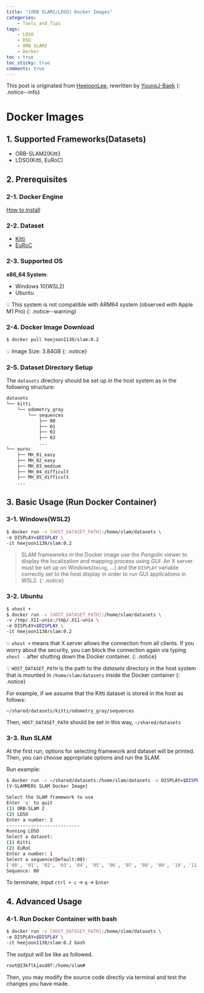 ```yaml
---
title: "[ORB SLAM2/LDSO] Docker Images"
categories:
    - Tools_and_Tips
tags:
    - LDSO
    - DSO
    - ORB SLAM2
    - Docker
toc : true
toc_sticky: true
comments: true
---
```

This post is originated from [HeejoonLee](https://github.com/HeejoonLee), rewritten by [YoungJ-Baek](https://github.com/YoungJ-Baek)
{: .notice--info}

# Docker Images
## 1. Supported Frameworks(Datasets)
- ORB-SLAM2(Kitti)
- LDSO(Kitti, EuRoC)

## 2. Prerequisites
### 2-1. Docker Engine
[How to install](https://docs.docker.com/engine/install/)

### 2-2. Dataset
- [Kitti](https://www.cvlibs.net/datasets/kitti/eval_odometry.php)
- [EuRoC](https://projects.asl.ethz.ch/datasets/doku.php?id=kmavvisualinertialdatasets#downloads)

### 2-3. Supported OS
**x86_64 System**:
- Windows 10(WSL2)
- Ubuntu

💡 This system is not compatible with ARM64 system (observed with Apple M1 Pro)
{: .notice--warning}

### 2-4. Docker Image Download

```bash
$ docker pull heejoon1130/slam:0.2
```
💡 Image Size: 3.84GB
{: .notice}

### 2-5. Dataset Directory Setup
The `datasets` directory should be set up in the host system as in the following structure:

```bash
datasets
└── kitti
    └── odometry_gray
        └── sequences
            ├── 00
            ├── 01
            ├── 02
            ├── 03
            ...
└── euroc
    ├── MH_01_easy
    ├── MH_02_easy
    ├── MH_03_medium
    ├── MH_04_difficult
    ├── MH_05_difficult
    ...
```

## 3. Basic Usage (Run Docker Container)
### 3-1. Windows(WSL2)
```bash
$ docker run -v [HOST_DATASET_PATH]:/home/slam/datasets \
-e DISPLAY=$DISPLAY \
-it heejoon1130/slam:0.2
```

> SLAM frameworks in the Docker image use the *Pangolin* viewer to display the localization and mapping process using *GUI*. An X server must be set up on Windows(`Xming`, ...) and the `DISPLAY` variable correctly set to the host display in order to run GUI applications in WSL2.
{: .notice}

### 3-2. Ubuntu
```bash
$ xhost +
$ docker run -v [HOST_DATASET_PATH]:/home/slam/datasets \
-v /tmp/.X11-unix:/tmp/.X11-unix \
-e DISPLAY=$DISPLAY \
-it heejoon1130/slam:0.2
```

💡 `xhost +` means that X server allows the connection from all clients. If you worry about the security, you can block the connection again via typing `xhost -` after shutting down the Docker container.
{: .notice}

💡 `HOST_DATASET_PATH` is the path to the *datasets* directory in the host system that is mounted in `/home/slam/datasets` inside the Docker container
{: .notice}

<div class="notice" markdown="1">
For example, if we assume that the Kitti dataset is stored in the host as follows:

`~/shared/datasets/kitti/odometry_gray/sequences`

Then, `HOST_DATASET_PATH` should be set in this way, `~/shared/datasets`
</div>

### 3-3. Run SLAM
At the first run, options for selecting framework and dataset will be printed. Then, you can choose appropriate options and run the SLAM.

Run example:
```bash
$ docker run -v ~/shared/datasets:/home/slam/datasets -e DISPLAY=$DISPLAY -it heejoon1130/slam:0.2
[V-SLAMMERS SLAM Docker Image]

Select the SLAM framework to use
Enter 'q' to quit
(1) ORB-SLAM 2
(2) LDSO
Enter a number: 2
---------------------------
Running LDSO
Select a dataset:
(1) Kitti
(2) EuRoC
Enter a number: 1
Select a sequence(Default:00):
['00', '01', '02', '03', '04', '05', '06', '07', '08', '09', '10', '11', '12', '13', '14', '15', '16', '17', '18', '19', '20', '21']
Sequence: 00
```

To terminate, input `ctrl + c` → `q` → `Enter`

## 4. Advanced Usage
### 4-1. Run Docker Container with bash

```bash
$ docker run -v [HOST_DATASET_PATH]:/home/slam/datasets \
-e DISPLAY=$DISPLAY \
-it heejoon1130/slam:0.2 bash
```

The output will be like as followed.
```bash
root@23kflkjasd8f:/home/slam#
```

Then, you may modify the source code directly via terminal and test the changes you have made.
